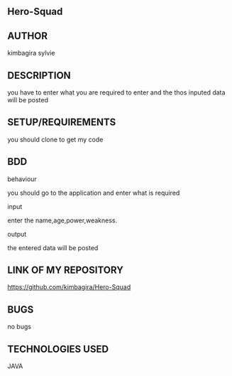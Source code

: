 ## Hero-Squad

## AUTHOR
kimbagira sylvie

## DESCRIPTION

you have to enter what you are required to enter and the thos inputed data will be posted 

## SETUP/REQUIREMENTS

you should clone to get my code

## BDD

behaviour

you should go to the application and enter what is required

input

enter the name,age,power,weakness.

output

the entered data will be posted

## LINK OF MY REPOSITORY

https://github.com/kimbagira/Hero-Squad

## BUGS

no bugs

## TECHNOLOGIES USED

JAVA
